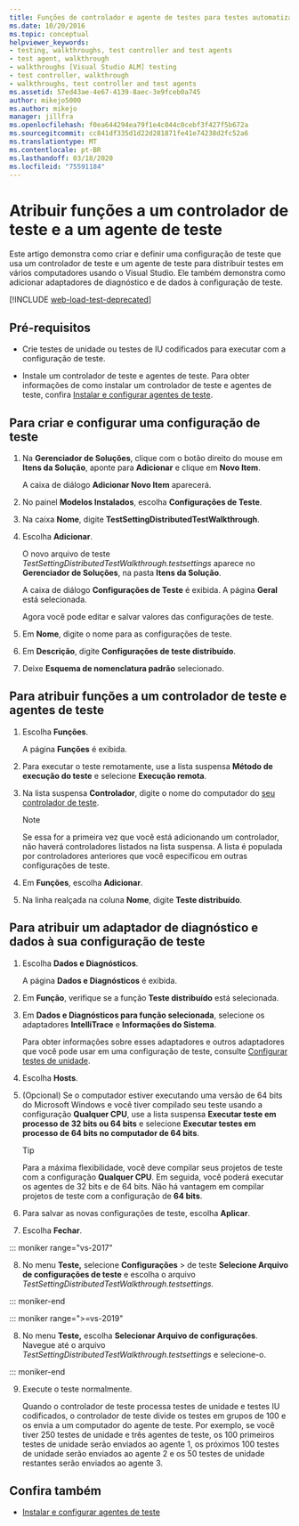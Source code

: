 ```yaml
---
title: Funções de controlador e agente de testes para testes automatizados
ms.date: 10/20/2016
ms.topic: conceptual
helpviewer_keywords:
- testing, walkthroughs, test controller and test agents
- test agent, walkthrough
- walkthroughs [Visual Studio ALM] testing
- test controller, walkthrough
- walkthroughs, test controller and test agents
ms.assetid: 57ed43ae-4e67-4139-8aec-3e9fceb0a745
author: mikejo5000
ms.author: mikejo
manager: jillfra
ms.openlocfilehash: f0ea644294ea79f1e4c044c0cebf3f427f5b672a
ms.sourcegitcommit: cc841df335d1d22d281871fe41e74238d2fc52a6
ms.translationtype: MT
ms.contentlocale: pt-BR
ms.lasthandoff: 03/18/2020
ms.locfileid: "75591184"
---
```

# <a name="assign-roles-to-a-test-controller-and-test-agent"></a>Atribuir funções a um controlador de teste e a um agente de teste

Este artigo demonstra como criar e definir uma configuração de teste que usa um controlador de teste e um agente de teste para distribuir testes em vários computadores usando o Visual Studio. Ele também demonstra como adicionar adaptadores de diagnóstico e de dados à configuração de teste.

[!INCLUDE [web-load-test-deprecated](includes/web-load-test-deprecated.md)]

## <a name="prerequisites"></a>Pré-requisitos

- Crie testes de unidade ou testes de IU codificados para executar com a configuração de teste.

- Instale um controlador de teste e agentes de teste. Para obter informações de como instalar um controlador de teste e agentes de teste, confira [Instalar e configurar agentes de teste](../test/lab-management/install-configure-test-agents.md).

## <a name="to-create-and-configure-a-test-setting"></a>Para criar e configurar uma configuração de teste

1. Na **Gerenciador de Soluções**, clique com o botão direito do mouse em **Itens da Solução**, aponte para **Adicionar** e clique em **Novo Item**.

     A caixa de diálogo **Adicionar Novo Item** aparecerá.

2. No painel **Modelos Instalados**, escolha **Configurações de Teste**.

3. Na caixa **Nome**, digite **TestSettingDistributedTestWalkthrough**.

4. Escolha **Adicionar**.

     O novo arquivo de teste *TestSettingDistributedTestWalkthrough.testsettings* aparece no **Gerenciador de Soluções**, na pasta **Itens da Solução**.

     A caixa de diálogo **Configurações de Teste** é exibida. A página **Geral** está selecionada.

     Agora você pode editar e salvar valores das configurações de teste.

5. Em **Nome**, digite o nome para as configurações de teste.

6. Em **Descrição**, digite **Configurações de teste distribuído**.

7. Deixe **Esquema de nomenclatura padrão** selecionado.

## <a name="to-assign-roles-to-a-test-controller-and-test-agents"></a>Para atribuir funções a um controlador de teste e agentes de teste

1. Escolha **Funções**.

     A página **Funções** é exibida.

2. Para executar o teste remotamente, use a lista suspensa **Método de execução do teste** e selecione **Execução remota**.

3. Na lista suspensa **Controlador**, digite o nome do computador do [seu controlador de teste](../test/lab-management/install-configure-test-agents.md).

    > [!NOTE]
    > Se essa for a primeira vez que você está adicionando um controlador, não haverá controladores listados na lista suspensa. A lista é populada por controladores anteriores que você especificou em outras configurações de teste.

4. Em **Funções**, escolha **Adicionar**.

5. Na linha realçada na coluna **Nome**, digite **Teste distribuído**.

## <a name="to-assign-a-diagnostic-and-data-adapter-to-your-test-setting"></a>Para atribuir um adaptador de diagnóstico e dados à sua configuração de teste

1. Escolha **Dados e Diagnósticos**.

     A página **Dados e Diagnósticos** é exibida.

2. Em **Função**, verifique se a função **Teste distribuído** está selecionada.

3. Em **Dados e Diagnósticos para função selecionada**, selecione os adaptadores **IntelliTrace** e **Informações do Sistema**.

     Para obter informações sobre esses adaptadores e outros adaptadores que você pode usar em uma configuração de teste, consulte [Configurar testes de unidade](../test/configure-unit-tests-by-using-a-dot-runsettings-file.md).

4. Escolha **Hosts**.

5. (Opcional) Se o computador estiver executando uma versão de 64 bits do Microsoft Windows e você tiver compilado seu teste usando a configuração **Qualquer CPU**, use a lista suspensa **Executar teste em processo de 32 bits ou 64 bits** e selecione **Executar testes em processo de 64 bits no computador de 64 bits**.

    > [!TIP]
    > Para a máxima flexibilidade, você deve compilar seus projetos de teste com a configuração **Qualquer CPU**. Em seguida, você poderá executar os agentes de 32 bits e de 64 bits. Não há vantagem em compilar projetos de teste com a configuração de **64 bits**.

6. Para salvar as novas configurações de teste, escolha **Aplicar**.

7. Escolha **Fechar**.

::: moniker range="vs-2017"

8. No menu **Teste,** selecione **Configurações** > de teste **Selecione Arquivo de configurações de teste** e escolha o arquivo *TestSettingDistributedTestWalkthrough.testsettings.*

::: moniker-end

::: moniker range=">=vs-2019"

8. No menu **Teste,** escolha **Selecionar Arquivo de configurações**. Navegue até o arquivo *TestSettingDistributedTestWalkthrough.testsettings* e selecione-o.

::: moniker-end

9. Execute o teste normalmente.

     Quando o controlador de teste processa testes de unidade e testes IU codificados, o controlador de teste divide os testes em grupos de 100 e os envia a um computador do agente de teste. Por exemplo, se você tiver 250 testes de unidade e três agentes de teste, os 100 primeiros testes de unidade serão enviados ao agente 1, os próximos 100 testes de unidade serão enviados ao agente 2 e os 50 testes de unidade restantes serão enviados ao agente 3.

## <a name="see-also"></a>Confira também

- [Instalar e configurar agentes de teste](../test/lab-management/install-configure-test-agents.md)
